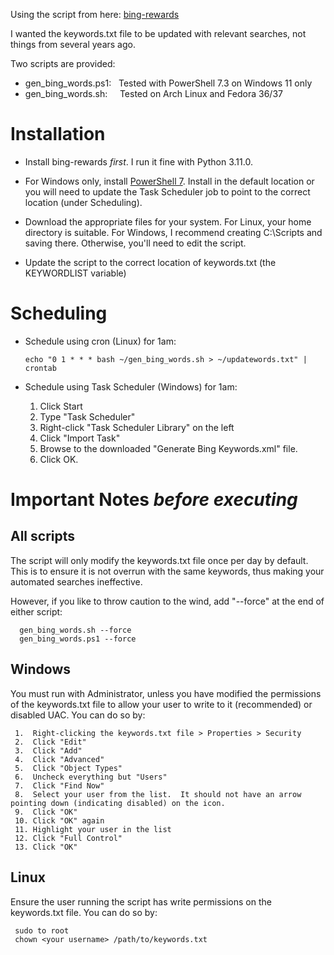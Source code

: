 Using the script from here:  [bing-rewards](https://github.com/jack-mil/bing-rewards "Bing Rewards")

I wanted the keywords.txt file to be updated with relevant searches, not things from several years ago.

Two scripts are provided:

- gen_bing_words.ps1:&nbsp;&nbsp;&nbsp;Tested with PowerShell 7.3 on Windows 11 only
- gen_bing_words.sh:&nbsp;&nbsp;&nbsp;&nbsp;&nbsp;Tested on Arch Linux and Fedora 36/37

# Installation

- Install bing-rewards *first*.  I run it fine with Python 3.11.0.

- For Windows only, install [PowerShell 7](https://learn.microsoft.com/en-us/powershell/scripting/install/installing-powershell-on-windows?WT.mc_id=THOMASMAURER-blog-thmaure&view=powershell-7 "PowerShell 7").  Install in the default location or you will need to update the Task Scheduler job to point to the correct location (under Scheduling).

- Download the appropriate files for your system.
   For Linux, your home directory is suitable.
   For Windows, I recommend creating C:\Scripts and saving there.  Otherwise, you'll need to edit the script.

- Update the script to the correct location of keywords.txt (the KEYWORDLIST variable)

# Scheduling
- Schedule using cron (Linux) for 1am:

     ```echo "0 1 * * * bash ~/gen_bing_words.sh > ~/updatewords.txt" | crontab```

- Schedule using Task Scheduler (Windows) for 1am:

     1. Click Start
     2. Type "Task Scheduler"
     3. Right-click "Task Scheduler Library" on the left
     4. Click "Import Task"
     5. Browse to the downloaded "Generate Bing Keywords.xml" file.
     6. Click OK.

# **Important Notes *before executing***

## **All scripts**

   The script will only modify the keywords.txt file once per day by default.  This is to ensure it is not overrun with the same keywords, thus making your automated searches ineffective.

   However, if you like to throw caution to the wind, add "--force" at the end of either script:

      gen_bing_words.sh --force
      gen_bing_words.ps1 --force

## **Windows**  

   You must run with Administrator, unless you have modified the permissions of the keywords.txt file to allow your user to write to it (recommended) or disabled UAC.  You can do so by:

     1.  Right-clicking the keywords.txt file > Properties > Security
     2.  Click "Edit"
     3.  Click "Add"
     4.  Click "Advanced"
     5.  Click "Object Types"
     6.  Uncheck everything but "Users"
     7.  Click "Find Now"
     8.  Select your user from the list.  It should not have an arrow pointing down (indicating disabled) on the icon.
     9.  Click "OK"
     10. Click "OK" again
     11. Highlight your user in the list
     12. Click "Full Control"
     13. Click "OK"

## **Linux**

   Ensure the user running the script has write permissions on the keywords.txt file.  You can do so by:

     sudo to root
     chown <your username> /path/to/keywords.txt